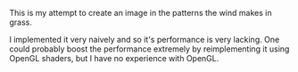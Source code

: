 This is my attempt to create an image in the patterns the wind makes in grass. 

I implemented it very naively and so it's performance is very lacking. One could
probably boost the performance extremely by reimplementing it using OpenGL shaders,
but I have no experience with OpenGL.
